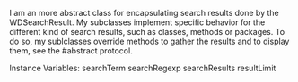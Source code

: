 I am an more abstract class for encapsulating search results done by the WDSearchResult.
My subclasses implement specific behavior for the different kind of search results, such as classes, methods or packages.
To do so, my sublclasses override methods to gather the results and to display them, see the #abstract protocol.

Instance Variables:
	searchTerm		<String>
	searchRegexp	<RxMatcher>
	searchResults	<Collection>
	resultLimit	<Integer>